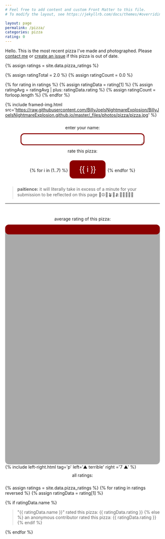 ```yaml
---
# Feel free to add content and custom Front Matter to this file.
# To modify the layout, see https://jekyllrb.com/docs/themes/#overriding-theme-defaults

layout: page
permalink: /pizza/
categories: pizza
rating: 0
---
```


Hello. This is the most recent pizza I've made and photographed. Please [contact me](/home) or [create an issue](https://github.com/BillyJoelsNightmareExplosion/BillyJoelsNightmareExplosion.github.io/issues) if this pizza is out of date.


<!-- liquid seems kinda cool, huh -->
{% assign ratings = site.data.pizza_ratings %}

{% assign ratingTotal = 2.0 %}
{% assign ratingCount = 0.0 %}

{% for rating in ratings %}
  {% assign ratingData = rating[1] %}
  {% assign ratingAvg = ratingAvg | plus: ratingData.rating %}
  {% assign ratingCount = forloop.length %}
{% endfor %}


<style>
html {
  background-color: white;
}
div.a {
  text-align: center;
  padding: 10px;
}
.pizza {
  background-color: darkred;
  border: none;
  color: white;
  text-align: center;
  text-decoration: none;
  font-size: 25px;
  border-radius: 12px;
}
.button {
  padding: 15px 32px;
  display: inline-block;
  margin: 2px;
  cursor: pointer;
}
.bar {
  display: block;
  padding:8px 16px;
  background-color: darkred;
  width: {{ ratingAvg | divided_by: ratingCount | divided_by: 7.0 | times: 100 }}%;
  height: 16px;
}
.container {
  background-color: darkgray;
  width: 100%;
  height: 20%;
}
.name {
  background-color: white;
  border: solid;
  color: darkred;
  border-color: darkred;
  border-width: medium;
  display: block;
  margin-left: auto;
  margin-right: auto;
  width: 80%;
}
</style>

{% include framed-img.html src='https://raw.githubusercontent.com/BillyJoelsNightmareExplosion/BillyJoelsNightmareExplosion.github.io/master/_files/photos/pizza/pizza.jpg' %}

<script>
function SwapDivsWithClick() {
  var x = document.getElementById("pizzaForm");
  if (x.style.display === "none") {
    x.style.display = "block";
  } else {
    x.style.display = "none";
  }      
}
</script>

<div class="pizzaForm">  
  <form method="POST" action="https://ppnhpl5rh1.execute-api.us-east-2.amazonaws.com/prod/v2/entry/BillyJoelsNightmareExplosion/BillyJoelsNightmareExplosion.github.io/master/pizza_ratings">
    <input name="options[slug]" type="hidden" value="{{ page.slug }}">
    <div class="a" >
    enter your name:
    </div>
    <textarea class="pizza name" rows="1" name="fields[name]" required></textarea>
    <div class="a" >
    rate this pizza:
    </div>
    <div class="a" >
    {% for i in (1..7) %}
      <button type="submit" name="fields[rating]" value="{{ i }}" class="pizza button" onclick="SwapDivsWithClick()">{{ i }}</button>
    {% endfor %}
    </div>
  </form>
</div>

> **paitience:** it will literally take in excess of a minute for your submission to be reflected on this page 🍄☮🧿🪴🍵🫂🤲🏻🧘🏼‍♀️ 

***

<br>
<div class="a" >
average rating of this pizza:
</div>

<div class="pizza container">
  <div class="pizza bar"></div>
</div>
{% include left-right.html tag='p' left='▲ terrible' right ='7 ▲' %}


<div class="a" >
all ratings:
</div>

{% assign ratings = site.data.pizza_ratings %}
{% for rating in ratings reversed %}
{% assign ratingData = rating[1] %}

{% if ratingData.name %}
  > "{{ ratingData.name }}" rated this pizza: {{ ratingData.rating }}
{% else %}
  > an anonymous contributor rated this pizza: {{ ratingData.rating }}
{% endif %}

{% endfor %}